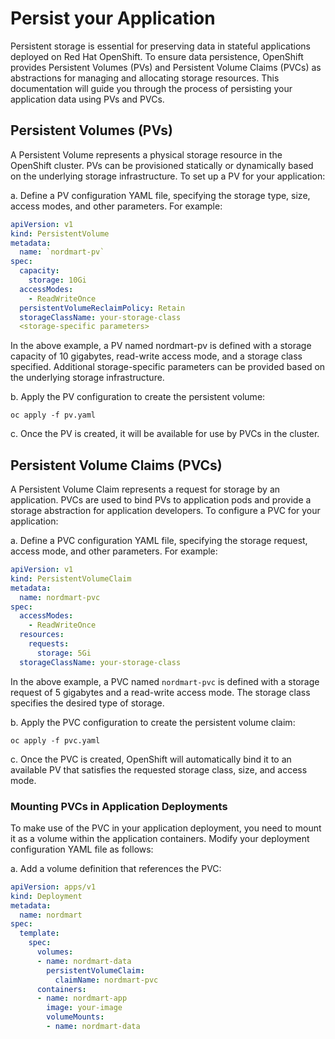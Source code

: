 # Persist your Application

Persistent storage is essential for preserving data in stateful applications deployed on Red Hat OpenShift. To ensure data persistence, OpenShift provides Persistent Volumes (PVs) and Persistent Volume Claims (PVCs) as abstractions for managing and allocating storage resources. This documentation will guide you through the process of persisting your application data using PVs and PVCs.

## Persistent Volumes (PVs)

A Persistent Volume represents a physical storage resource in the OpenShift cluster. PVs can be provisioned statically or dynamically based on the underlying storage infrastructure. To set up a PV for your application:

a. Define a PV configuration YAML file, specifying the storage type, size, access modes, and other parameters. For example:

```yaml
apiVersion: v1
kind: PersistentVolume
metadata:
  name: `nordmart-pv`
spec:
  capacity:
    storage: 10Gi
  accessModes:
    - ReadWriteOnce
  persistentVolumeReclaimPolicy: Retain
  storageClassName: your-storage-class
  <storage-specific parameters>
```
In the above example, a PV named nordmart-pv is defined with a storage capacity of 10 gigabytes, read-write access mode, and a storage class specified. Additional storage-specific parameters can be provided based on the underlying storage infrastructure.

b. Apply the PV configuration to create the persistent volume:

`oc apply -f pv.yaml`

c. Once the PV is created, it will be available for use by PVCs in the cluster.

## Persistent Volume Claims (PVCs)

A Persistent Volume Claim represents a request for storage by an application. PVCs are used to bind PVs to application pods and provide a storage abstraction for application developers. To configure a PVC for your application:

a. Define a PVC configuration YAML file, specifying the storage request, access mode, and other parameters. For example:

```yaml
apiVersion: v1
kind: PersistentVolumeClaim
metadata:
  name: nordmart-pvc
spec:
  accessModes:
    - ReadWriteOnce
  resources:
    requests:
      storage: 5Gi
  storageClassName: your-storage-class
```

In the above example, a PVC named `nordmart-pvc` is defined with a storage request of 5 gigabytes and a read-write access mode. The storage class specifies the desired type of storage.

b. Apply the PVC configuration to create the persistent volume claim:

`oc apply -f pvc.yaml`

c. Once the PVC is created, OpenShift will automatically bind it to an available PV that satisfies the requested storage class, size, and access mode.

### Mounting PVCs in Application Deployments

To make use of the PVC in your application deployment, you need to mount it as a volume within the application containers. Modify your deployment configuration YAML file as follows:

a. Add a volume definition that references the PVC:

```yaml
apiVersion: apps/v1
kind: Deployment
metadata:
  name: nordmart
spec:
  template:
    spec:
      volumes:
      - name: nordmart-data
        persistentVolumeClaim:
          claimName: nordmart-pvc
      containers:
      - name: nordmart-app
        image: your-image
        volumeMounts:
        - name: nordmart-data
```
